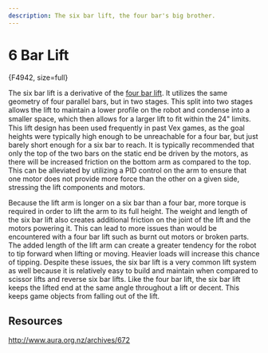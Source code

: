 ```yaml
---
description: The six bar lift, the four bar's big brother.
---
```


# 6 Bar Lift
{F4942, size=full}

The six bar lift is a derivative of the [four bar lift](./four-bar.md). It utilizes the same geometry of four parallel bars, but in two stages. This split into two stages allows the lift to maintain a lower profile on the robot and condense into a smaller space, which then allows for a larger lift to ﬁt within the 24" limits. This lift design has been used frequently in past Vex games, as the goal heights were typically high enough to be unreachable for a four bar, but just barely short enough for a six bar to reach. It is typically recommended that only the top of the two bars on the static end be driven by the motors, as there will be increased friction on the bottom arm as compared to the top. This can be alleviated by utilizing a PID control on the arm to ensure that one motor does not provide more force than the other on a given side, stressing the lift components and motors. 

Because the lift arm is longer on a six bar than a four bar, more torque is required in order to lift the arm to its full height. The weight and length of the six bar lift also creates additional friction on the joint of the lift and the motors powering it. This can lead to more issues than would be encountered with a four bar lift such as burnt out motors or broken parts. The added length of the lift arm can create a greater tendency for the robot to tip forward when lifting or moving. Heavier loads will increase this chance of tipping. Despite these issues, the six bar lift is a very common lift system as well because it is relatively easy to build and maintain when compared to scissor lifts and reverse six bar lifts. Like the four bar lift, the six bar lift keeps the lifted end at the same angle throughout a lift or decent. This keeps game objects from falling out of the lift.

## Resources 
http://www.aura.org.nz/archives/672

